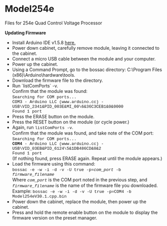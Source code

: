 # Model254e
Files for 254e Quad Control Voltage Processor

<b>Updating Firmware</b>
<ul>
	<li>Install Arduino IDE v1.5.8 <a href="https://www.arduino.cc/en/main/OldSoftwareReleases">here.</a></li>
	<li>Power down cabinet, carefully remove module, leaving it connected to the cabinet.</li>
	<li>Connect a micro USB cable between the module and your computer.</li>
	<li>Power up the cabinet.</li>
	<li>Using a Command Prompt, go to the bossac directory: C:\Program Files (x86)\Arduino\hardware\tools.</li>
	<li>Download the firmware file to the directory.</li>
	<li>Run `listComPorts` -v. <br/>
		Confirm that the module was found: <br/>
		<font size="-1" face="Courier New">
			Searching for COM ports...<br/>
			COM3 - Arduino LLC (www.arduino.cc) - USB\VID_2341&PID_003E&MI_00\6&36C3CEB1&0&0000 <br/>
			Found 1 port	<br/>
		</font>
	</li>
	<li>Press the ERASE button on the module.</li>
	<li>Press the RESET button on the module (or cycle power.)</li>
	<li>Again, run <font size="-1" face="Courier New">listComPorts -v</font>. <br/>
		Confirm that the module was found, and take note of the COM port: <br/>
		<font size="-1" face="Courier New">
			Searching for COM ports...<br/>
			<b>COM4</b> - Arduino LLC (www.arduino.cc) - USB\VID_03EB&PID_6124\5&1DB486CD&0&2<br/>
			Found 1 port	<br/>
		</font>
		(If nothing found, press ERASE again. Repeat until the module appears.)
	</li>
	<li>Load the firmware using this command:<br/>
		<font size="-1" face="Courier New">
			bossac -e -w -i -d -v -U true -p=<i>com_port</i> -b <i>firmware_filename</i><br/>
		</font>
		Where <font size="-1" face="Courier New"><i>com_port</i></font> is the COM port noted in the previous step, and 
		<font size="-1" face="Courier New"><i>firmware_filename</i></font> 
		is the name of the firmware file you downloaded. <br/>
		Example: 
		<font size="-1" face="Courier New">
			bossac -e -w -i -d -v -U true -p=COM4 -b Model254eV30.1.cpp.bin<br/>
		</font>
	</li>
	<li>Power down the cabinet, replace the module, then power up the cabinet. </li>
	<li>Press and hold the remote enable button on the module to display the firmware version on the preset manager.</li>
</ul>
